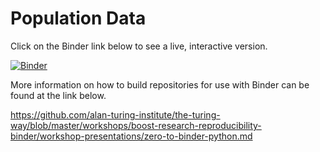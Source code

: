 # Population Data
Click on the Binder link below to see a live, interactive version.

[![Binder](https://mybinder.org/badge_logo.svg)](https://mybinder.org/v2/gh/PayneMcDowell/population_data/main)


More information on how to build repositories for use with Binder can be found at the link below.

https://github.com/alan-turing-institute/the-turing-way/blob/master/workshops/boost-research-reproducibility-binder/workshop-presentations/zero-to-binder-python.md

